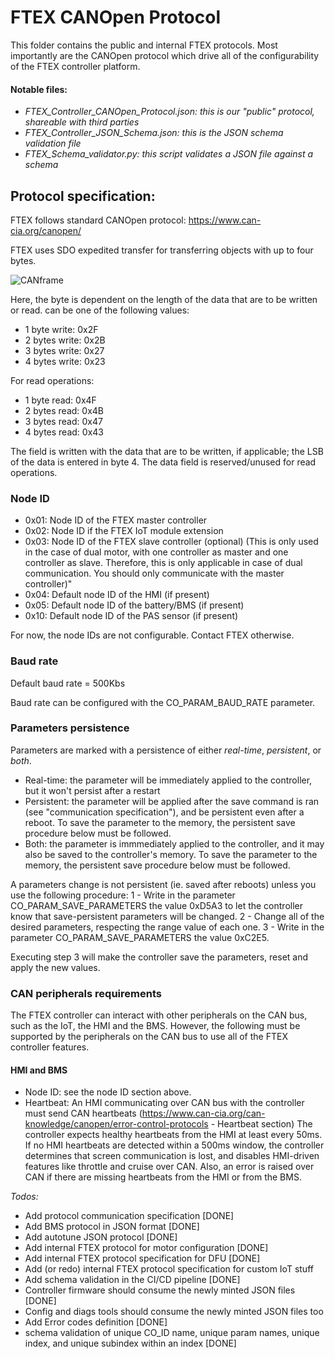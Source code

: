 # FTEX CANOpen Protocol

This folder contains the public and internal FTEX protocols. Most importantly are the CANOpen protocol which drive all of the configurability of the FTEX controller platform.

#### Notable files:
- *FTEX_Controller_CANOpen_Protocol.json: this is our "public" protocol, shareable with third parties*
- *FTEX_Controller_JSON_Schema.json: this is the JSON schema validation file*
- *FTEX_Schema_validator.py: this script validates a JSON file against a schema*

## Protocol specification:
FTEX follows standard CANOpen protocol: https://www.can-cia.org/canopen/

FTEX uses SDO expedited transfer for transferring objects with up to four bytes.

![CANframe](https://drive.google.com/uc?export=view&id=1d4pl2eg4_aW4hmxD5vwenTk4lDIGYi2R "Standard CAN frame")

Here, the <CMD> byte is dependent on the length of the data that are to be written or read. <CMD> can be one of the following values:
- 1 byte write: 0x2F
- 2 bytes write: 0x2B
- 3 bytes write: 0x27
- 4 bytes write: 0x23

For read operations:
- 1 byte read: 0x4F
- 2 bytes read: 0x4B
- 3 bytes read: 0x47
- 4 bytes read: 0x43

The <Data> field is written with the data that are to be written, if applicable; the LSB of the data is entered in byte 4. The data field is reserved/unused for read operations.

### Node ID
- 0x01: Node ID of the FTEX master controller
- 0x02: Node ID if the FTEX IoT module extension
- 0x03: Node ID of the FTEX slave controller (optional)
(This is only used in the case of dual motor, with one controller as master and one controller as slave. Therefore, this is only applicable in case of dual communication. You should only communicate with the master controller)"
- 0x04: Default node ID of the HMI (if present)
- 0x05: Default node ID of the battery/BMS (if present)
- 0x10: Default node ID of the PAS sensor (if present)

For now, the node IDs are not configurable. Contact FTEX otherwise.

### Baud rate
Default baud rate = 500Kbs

Baud rate can be configured with the CO_PARAM_BAUD_RATE parameter.

### Parameters persistence
Parameters are marked with a persistence of either *real-time*, *persistent*, or *both*.
- Real-time: the parameter will be immediately applied to the controller, but it won't persist after a restart
- Persistent: the parameter will be applied after the save command is ran (see "communication specification"), and be persistent even after a reboot. To save the parameter to the memory, the persistent save procedure below must be followed.
- Both: the parameter is immmediately applied to the controller, and it may also be saved to the controller's memory. To save the parameter to the memory, the persistent save procedure below must be followed.

A parameters change is not persistent (ie. saved after reboots) unless you use the following procedure: 
1 - Write in the parameter CO_PARAM_SAVE_PARAMETERS the value 0xD5A3 to let the controller know that save-persistent parameters will be changed.
2 - Change all of the desired parameters, respecting the range value of each one.
3 - Write in the parameter CO_PARAM_SAVE_PARAMETERS the value 0xC2E5.

Executing step 3 will make the controller save the parameters, reset and apply the new values.

### CAN peripherals requirements
The FTEX controller can interact with other peripherals on the CAN bus, such as the IoT, the HMI and the BMS. 
However, the following must be supported by the peripherals on the CAN bus to use all of the FTEX controller features.

#### HMI and BMS
- Node ID: see the node ID section above. 
- Heartbeat: An HMI communicating over CAN bus with the controller must send CAN heartbeats (https://www.can-cia.org/can-knowledge/canopen/error-control-protocols - Heartbeat section)
The controller expects healthy heartbeats from the HMI at least every 50ms.
If no HMI heartbeats are detected within a 500ms window, the controller determines that screen communication is lost, and disables HMI-driven features like throttle and cruise over CAN. Also, an error is raised over CAN if there are missing heartbeats from the HMI or from the BMS.

*Todos:*
- Add protocol communication specification [DONE]
- Add BMS protocol in JSON format [DONE]
- Add autotune JSON protocol [DONE]
- Add internal FTEX protocol for motor configuration [DONE]
- Add internal FTEX protocol specification for DFU [DONE]
- Add (or redo) internal FTEX protocol specification for custom IoT stuff
- Add schema validation in the CI/CD pipeline [DONE]
- Controller firmware should consume the newly minted JSON files [DONE]
- Config and diags tools should consume the newly minted JSON files too
- Add Error codes definition [DONE]
- schema validation of unique CO_ID name, unique param names, unique index, and unique subindex within an index [DONE]
